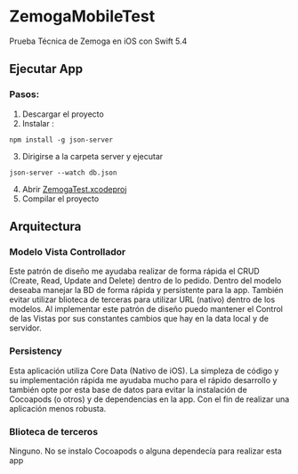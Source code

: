 # ZemogaMobileTest
Prueba Técnica de Zemoga en iOS con Swift 5.4

## Ejecutar App
### Pasos:
1. Descargar el proyecto
2. Instalar :

```
npm install -g json-server
```

3. Dirigirse a la carpeta server y ejecutar

```
json-server --watch db.json
```

4. Abrir [ZemogaTest.xcodeproj](https://github.com/1valero/ZemogaMobileTest/tree/main/ZemogaTest/ZemogaTest.xcodeproj)
5. Compilar el proyecto

## Arquitectura

### Modelo Vista Controllador

Este patrón de diseño me ayudaba realizar de forma rápida el CRUD (Create, Read, Update and Delete) dentro de lo pedido. Dentro del modelo deseaba manejar la BD de forma rápida y persistente para la app. También evitar utilizar blioteca de terceras para utilizar URL (nativo) dentro de los modelos.
Al implementar este patrón de diseño puedo mantener el Control de las Vistas por sus constantes cambios que hay en la data local y de servidor.

### Persistency

Esta aplicación utiliza Core Data (Nativo de iOS). La simpleza de código y su implementación rápida me ayudaba mucho para el rápido desarrollo y también opte por esta base de datos para evitar la instalación de Cocoapods (o otros) y de dependencias en la app. Con el fin de realizar una aplicación menos robusta.

### Blioteca de terceros

Ninguno. No se instalo Cocoapods o alguna dependecía para realizar esta app


